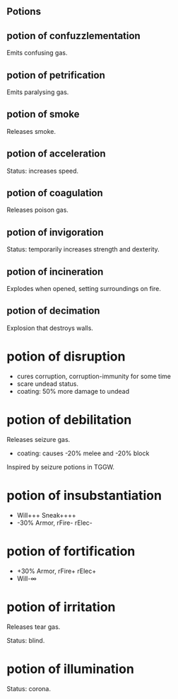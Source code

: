 ## Potions

## potion of confuzzlementation
Emits confusing gas.

## potion of petrification
Emits paralysing gas.

## potion of smoke
Releases smoke.

## potion of acceleration
Status: increases speed.

## potion of coagulation
Releases poison gas.

## potion of invigoration
Status: temporarily increases strength and dexterity.

## potion of incineration
Explodes when opened, setting surroundings on fire.

## potion of decimation
Explosion that destroys walls.

# potion of disruption
- cures corruption, corruption-immunity for some time
- scare undead status.
- coating: 50% more damage to undead

# potion of debilitation
Releases seizure gas.
- coating: causes -20% melee and -20% block

Inspired by seizure potions in TGGW.

# potion of insubstantiation
- Will+++ Sneak++++
- -30% Armor, rFire- rElec-

# potion of fortification
- +30% Armor, rFire+ rElec+
- Will-∞

# potion of irritation
Releases tear gas.

Status: blind.

# potion of illumination
Status: corona.
